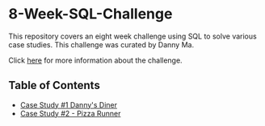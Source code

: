 # 8-Week-SQL-Challenge
This repository covers an eight week challenge using SQL to solve various case studies. This challenge was curated by Danny Ma. 

Click [here](https://8weeksqlchallenge.com/) for more information about the challenge.

## Table of Contents
* [Case Study #1 Danny's Diner](https://github.com/Chiamaka-Rita/8-Week-SQL-Challenge/tree/main/Case%20Study%20%231%20-%20Danny's%20Diner)
* [Case Study #2 - Pizza Runner](https://github.com/Chiamaka-Rita/8-Week-SQL-Challenge/tree/main/Case%20Study%20%232%20-%20Pizza%20Runner)
